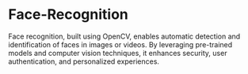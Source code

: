 # Face-Recognition
Face recognition, built using OpenCV, enables automatic detection and identification of faces in images or videos. By leveraging pre-trained models and computer vision techniques, it enhances security, user authentication, and personalized experiences. 
